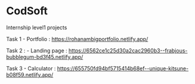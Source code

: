 # CodSoft
Internship level1 projects


Task 1 -
Portfolio : https://rohanambigportfolio.netlify.app/



Task 2 : - 
Landing page : https://6562ce1c25d30a2cac2960b3--frabjous-bubblegum-bd3f45.netlify.app/


Task 3 - 
Calculator : https://655750fd94bf5715414b68ef--unique-kitsune-b08f59.netlify.app/


